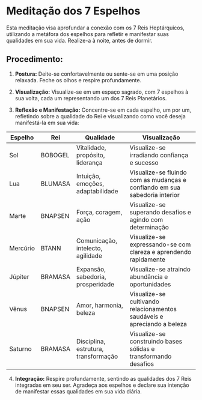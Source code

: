 # Meditação dos 7 Espelhos

Esta meditação visa aprofundar a conexão com os 7 Reis Heptárquicos, utilizando a metáfora dos espelhos para refletir e manifestar suas qualidades em sua vida. Realize-a à noite, antes de dormir.

## Procedimento:

1. **Postura:** Deite-se confortavelmente ou sente-se em uma posição relaxada. Feche os olhos e respire profundamente.

2. **Visualização:** Visualize-se em um espaço sagrado, com 7 espelhos à sua volta, cada um representando um dos 7 Reis Planetários.

3. **Reflexão e Manifestação:** Concentre-se em cada espelho, um por um, refletindo sobre a qualidade do Rei e visualizando como você deseja manifestá-la em sua vida:

| Espelho | Rei | Qualidade | Visualização |
|---------|-----|-----------|-------------|
| Sol | BOBOGEL | Vitalidade, propósito, liderança | Visualize-se irradiando confiança e sucesso |
| Lua | BLUMASA | Intuição, emoções, adaptabilidade | Visualize-se fluindo com as mudanças e confiando em sua sabedoria interior |
| Marte | BNAPSEN | Força, coragem, ação | Visualize-se superando desafios e agindo com determinação |
| Mercúrio | BTANN | Comunicação, intelecto, agilidade | Visualize-se expressando-se com clareza e aprendendo rapidamente |
| Júpiter | BRAMASA | Expansão, sabedoria, prosperidade | Visualize-se atraindo abundância e oportunidades |
| Vênus | BNAPSEN | Amor, harmonia, beleza | Visualize-se cultivando relacionamentos saudáveis e apreciando a beleza |
| Saturno | BRAMASA | Disciplina, estrutura, transformação | Visualize-se construindo bases sólidas e transformando desafios |

4. **Integração:** Respire profundamente, sentindo as qualidades dos 7 Reis integradas em seu ser. Agradeça aos espelhos e declare sua intenção de manifestar essas qualidades em sua vida diária.